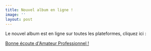 ```yaml
---
title: Nouvel album en ligne !
image: ''
layout: post
---
```

Le nouvel album est en ligne sur toutes les plateformes, cliquez ici : <a href="https://backl.ink/67362723">

Bonne écoute d'Amateur Professionnel !
